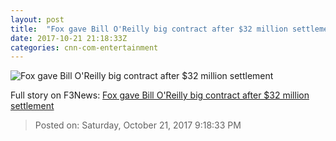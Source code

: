 ```yaml
---
layout: post
title:  "Fox gave Bill O'Reilly big contract after $32 million settlement"
date: 2017-10-21 21:18:33Z
categories: cnn-com-entertainment
---
```


![Fox gave Bill O'Reilly big contract after $32 million settlement](http://i2.cdn.turner.com/money/dam/assets/150225110538-bill-oreilly-780x439.jpg)




Full story on F3News: [Fox gave Bill O'Reilly big contract after $32 million settlement](http://www.f3nws.com/n/UhqnyG)

> Posted on: Saturday, October 21, 2017 9:18:33 PM
